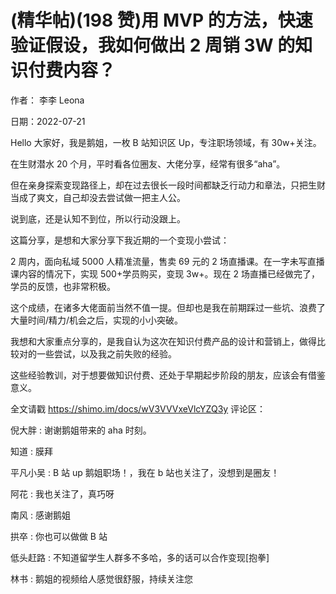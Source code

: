 
# (精华帖)(198 赞)用 MVP 的方法，快速验证假设，我如何做出 2 周销 3W 的知识付费内容？

作者：  李李 Leona

日期：2022-07-21

Hello 大家好，我是鹅姐，一枚 B 站知识区 Up，专注职场领域，有 30w+关注。

在生财潜水 20 个月，平时看各位圈友、大佬分享，经常有很多“aha”。

但在亲身探索变现路径上，却在过去很长一段时间都缺乏行动力和章法，只把生财当成了爽文，自己却没去尝试做一把主人公。

说到底，还是认知不到位，所以行动没跟上。

 

 

这篇分享，是想和大家分享下我近期的一个变现小尝试：

2 周内，面向私域 5000 人精准流量，售卖 69 元的 2 场直播课。在一字未写直播课内容的情况下，实现 500+学员购买，变现 3w+。现在 2 场直播已经做完了，学员的反馈，也非常积极。

这个成绩，在诸多大佬面前当然不值一提。但却也是我在前期踩过一些坑、浪费了大量时间/精力/机会之后，实现的小小突破。

我想和大家重点分享的，是我自认为这次在知识付费产品的设计和营销上，做得比较对的一些尝试，以及我之前失败的经验。

这些经验教训，对于想要做知识付费、还处于早期起步阶段的朋友，应该会有借鉴意义。

全文请戳  https://shimo.im/docs/wV3VVVxeVlcYZQ3y 评论区：

倪大胖 : 谢谢鹅姐带来的 aha 时刻。

知道 : 膜拜

平凡小吴 : B 站 up 鹅姐职场！，我在 b 站也关注了，没想到是圈友！

阿花 : 我也关注了，真巧呀

南风 : 感谢鹅姐

拱卒 : 你也可以做做 B 站

低头赶路 : 不知道留学生人群多不多哈，多的话可以合作变现[抱拳]

林书 : 鹅姐的视频给人感觉很舒服，持续关注您
